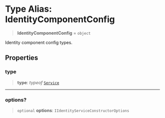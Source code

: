 # Type Alias: IdentityComponentConfig

> **IdentityComponentConfig** = `object`

Identity component config types.

## Properties

### type

> **type**: *typeof* [`Service`](../variables/IdentityComponentType.md#service)

***

### options?

> `optional` **options**: `IIdentityServiceConstructorOptions`
